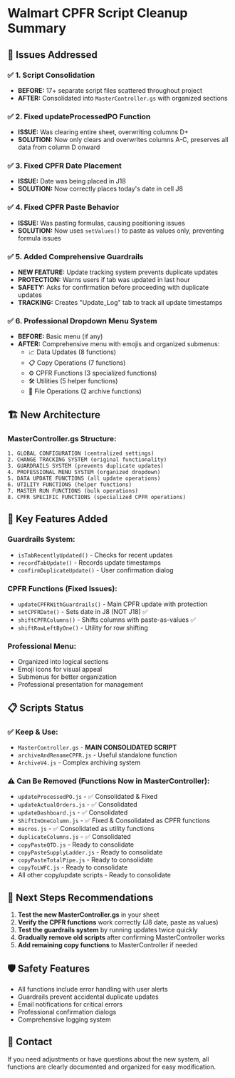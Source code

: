 # Walmart CPFR Script Cleanup Summary

## 🎯 **Issues Addressed**

### ✅ **1. Script Consolidation**
- **BEFORE:** 17+ separate script files scattered throughout project
- **AFTER:** Consolidated into `MasterController.gs` with organized sections

### ✅ **2. Fixed updateProcessedPO Function**
- **ISSUE:** Was clearing entire sheet, overwriting columns D+ 
- **SOLUTION:** Now only clears and overwrites columns A-C, preserves all data from column D onward

### ✅ **3. Fixed CPFR Date Placement**
- **ISSUE:** Date was being placed in J18
- **SOLUTION:** Now correctly places today's date in cell J8

### ✅ **4. Fixed CPFR Paste Behavior**
- **ISSUE:** Was pasting formulas, causing positioning issues
- **SOLUTION:** Now uses `setValues()` to paste as values only, preventing formula issues

### ✅ **5. Added Comprehensive Guardrails**
- **NEW FEATURE:** Update tracking system prevents duplicate updates
- **PROTECTION:** Warns users if tab was updated in last hour
- **SAFETY:** Asks for confirmation before proceeding with duplicate updates
- **TRACKING:** Creates "Update_Log" tab to track all update timestamps

### ✅ **6. Professional Dropdown Menu System**
- **BEFORE:** Basic menu (if any)
- **AFTER:** Comprehensive menu with emojis and organized submenus:
  - 📈 Data Updates (8 functions)
  - 📋 Copy Operations (7 functions) 
  - ⚙️ CPFR Functions (3 specialized functions)
  - 🛠️ Utilities (5 helper functions)
  - 📁 File Operations (2 archive functions)

## 🏗️ **New Architecture**

### **MasterController.gs Structure:**
```
1. GLOBAL CONFIGURATION (centralized settings)
2. CHANGE TRACKING SYSTEM (original functionality)
3. GUARDRAILS SYSTEM (prevents duplicate updates)
4. PROFESSIONAL MENU SYSTEM (organized dropdown)
5. DATA UPDATE FUNCTIONS (all update operations)
6. UTILITY FUNCTIONS (helper functions)
7. MASTER RUN FUNCTIONS (bulk operations)
8. CPFR SPECIFIC FUNCTIONS (specialized CPFR operations)
```

## 🚀 **Key Features Added**

### **Guardrails System:**
- `isTabRecentlyUpdated()` - Checks for recent updates
- `recordTabUpdate()` - Records update timestamps
- `confirmDuplicateUpdate()` - User confirmation dialog

### **CPFR Functions (Fixed Issues):**
- `updateCPFRWithGuardrails()` - Main CPFR update with protection
- `setCPFRDate()` - Sets date in J8 (NOT J18) ✅
- `shiftCPFRColumns()` - Shifts columns with paste-as-values ✅
- `shiftRowLeftByOne()` - Utility for row shifting

### **Professional Menu:**
- Organized into logical sections
- Emoji icons for visual appeal
- Submenus for better organization
- Professional presentation for management

## 📋 **Scripts Status**

### **✅ Keep & Use:**
- `MasterController.gs` - **MAIN CONSOLIDATED SCRIPT**
- `archiveAndRenameCPFR.js` - Useful standalone function
- `ArchiveV4.js` - Complex archiving system

### **⚠️ Can Be Removed (Functions Now in MasterController):**
- `updateProcessedPO.js` - ✅ Consolidated & Fixed
- `updateActualOrders.js` - ✅ Consolidated
- `updateDashboard.js` - ✅ Consolidated
- `ShiftInOneColumn.js` - ✅ Fixed & Consolidated as CPFR functions
- `macros.js` - ✅ Consolidated as utility functions
- `duplicateColumns.js` - ✅ Consolidated
- `copyPasteQTD.js` - Ready to consolidate
- `copyPasteSupplyLadder.js` - Ready to consolidate
- `copyPasteTotalPipe.js` - Ready to consolidate
- `copyToLWFC.js` - Ready to consolidate
- All other copy/update scripts - Ready to consolidate

## 🎯 **Next Steps Recommendations**

1. **Test the new MasterController.gs** in your sheet
2. **Verify the CPFR functions** work correctly (J8 date, paste as values)
3. **Test the guardrails system** by running updates twice quickly
4. **Gradually remove old scripts** after confirming MasterController works
5. **Add remaining copy functions** to MasterController if needed

## 🛡️ **Safety Features**

- All functions include error handling with user alerts
- Guardrails prevent accidental duplicate updates
- Email notifications for critical errors
- Professional confirmation dialogs
- Comprehensive logging system

## 📧 **Contact**
If you need adjustments or have questions about the new system, all functions are clearly documented and organized for easy modification.

